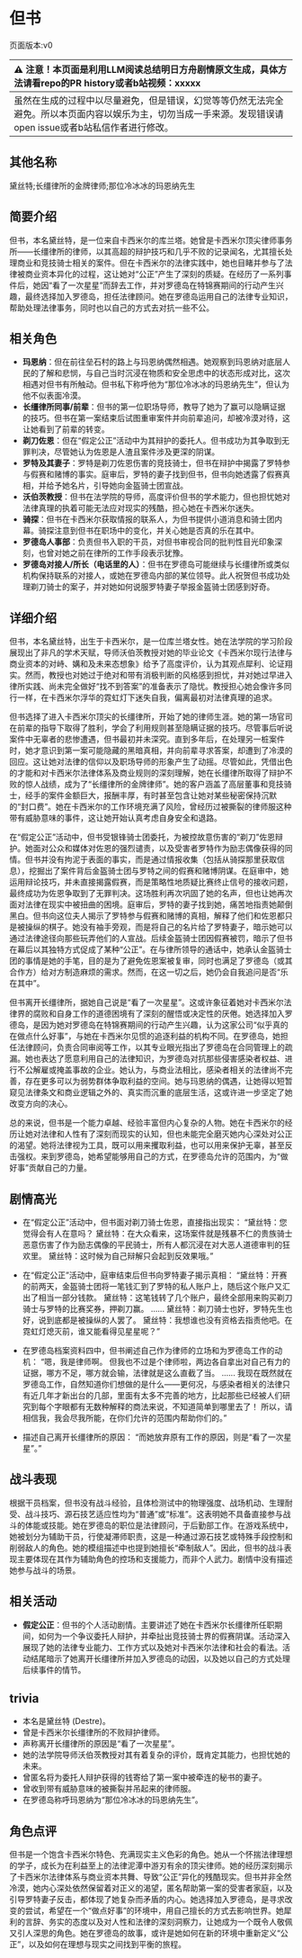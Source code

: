 # 但书
页面版本:v0
 

| :warning: 注意！本页面是利用LLM阅读总结明日方舟剧情原文生成，具体方法请看repo的PR history或者b站视频：xxxxx           |
|:----------------------------|
| 虽然在生成的过程中以尽量避免，但是错误，幻觉等等仍然无法完全避免。所以本页面内容以娱乐为主，切勿当成一手来源。发现错误请open issue或者b站私信作者进行修改。|



## 其他名称
黛丝特;长缰律所的金牌律师;那位冷冰冰的玛恩纳先生
## 简要介绍
但书，本名黛丝特，是一位来自卡西米尔的库兰塔。她曾是卡西米尔顶尖律师事务所——长缰律所的律师，以其高超的辩护技巧和几乎不败的记录闻名，尤其擅长处理商业和竞技骑士相关的案件。但在卡西米尔的法律实践中，她也目睹并参与了法律被商业资本异化的过程，这让她对“公正”产生了深刻的质疑。在经历了一系列事件后，她因“看了一次星星”而辞去工作，并对罗德岛在特锦赛期间的行动产生兴趣，最终选择加入罗德岛，担任法律顾问。她在罗德岛运用自己的法律专业知识，帮助处理法律事务，同时也以自己的方式去对抗一些不公。
## 相关角色
-   **玛恩纳**：但在前往垒石村的路上与玛恩纳偶然相遇。她观察到玛恩纳对底层人民的了解和悲悯，与自己当时沉浸在物质和安全思虑中的状态形成对比，这次相遇对但书有所触动。但书私下称呼他为“那位冷冰冰的玛恩纳先生”，但认为他不似表面冷漠。
-   **长缰律所同事/前辈**：但书的第一位职场导师，教导了她为了赢可以隐瞒证据的技巧。但书在第一案结束后试图重审案件并向前辈追问，却被冷漠对待，这让她看到了前辈的转变。
-   **剃刀佐恩**：但在“假定公正”活动中为其辩护的委托人。但书成功为其争取到无罪判决，尽管她认为佐恩是人渣且案件涉及更深的阴谋。
-   **罗特及其妻子**：罗特是剃刀佐恩伤害的竞技骑士，但书在辩护中揭露了罗特参与假赛和赌博的事实。庭审后，罗特的妻子找到但书，但书向她透露了假赛真相，并给予她名片，引导她向金盔骑士团宣战。
-   **沃伯茨教授**：但书在法学院的导师，高度评价但书的学术能力，但也担忧她对法律真理的执着可能无法应对现实的残酷，担心她在卡西米尔迷失。
-   **骑探**：但书在卡西米尔获取情报的联系人，为但书提供小道消息和骑士团内幕。骑探注意到但书在职场中的变化，并关心她是否真的乐在其中。
-   **罗德岛人事部**：负责但书入职的干员，对但书审视合同的批判性目光印象深刻，也曾对她之前在律所的工作手段表示犹豫。
-   **罗德岛对接人/所长（电话里的人）**：但书在罗德岛可能继续与长缰律所或类似机构保持联系的对接人，或她在罗德岛内部的某位领导。此人祝贺但书成功处理剃刀骑士的案子，并对她如何说服罗特妻子举报金盔骑士团感到好奇。
## 详细介绍
但书，本名黛丝特，出生于卡西米尔，是一位库兰塔女性。她在法学院的学习阶段展现出了非凡的学术天赋，导师沃伯茨教授对她的毕业论文《卡西米尔现行法律与商业资本的对峙、媾和及未来态想象》给予了高度评价，认为其观点犀利、论证翔实。然而，教授也对她过于绝对和带有消极判断的风格感到担忧，并对她过早进入律所实践、尚未完全做好“找不到答案”的准备表示了隐忧。教授担心她会像许多同行一样，在卡西米尔浮华的霓虹灯下迷失自我，偏离最初对法律真理的追求。

但书选择了进入卡西米尔顶尖的长缰律所，开始了她的律师生涯。她的第一场官司在前辈的指导下取得了胜利，学会了利用规则甚至隐瞒证据的技巧。尽管事后听说案件中无辜者的悲惨遭遇，但书最初并未深究。直到多年后，在处理另一桩案件时，她才意识到第一案可能隐藏的黑暗真相，并向前辈寻求答案，却遭到了冷漠的回应。这让她对法律的信仰以及职场导师的形象产生了动摇。尽管如此，凭借出色的才能和对卡西米尔法律体系及商业规则的深刻理解，她在长缰律所取得了辩护不败的惊人战绩，成为了“长缰律所的金牌律师”。她的客户涵盖了高层董事和竞技骑士，经手的案件金额巨大，报酬丰厚，有时甚至包含让她对某些秘密保持沉默的“封口费”。她在卡西米尔的工作环境充满了风险，曾经历过被撕裂的律师服这种带有威胁意味的事件，这让她开始认真考虑自身安全和退路。

在“假定公正”活动中，但书受银锋骑士团委托，为被控故意伤害的“剃刀”佐恩辩护。她面对公众和媒体对佐恩的强烈谴责，以及受害者罗特作为励志偶像获得的同情。但书并没有拘泥于表面的事实，而是通过情报收集（包括从骑探那里获取信息），挖掘出了案件背后金盔骑士团与罗特之间的假赛和赌博阴谋。在庭审中，她运用辩论技巧，并未直接揭露假赛，而是策略性地质疑比赛终止信号的接收问题，最终成功为佐恩争取到了无罪判决。这场胜利再次巩固了她的名声，但也让她再次面对法律在现实中被扭曲的困境。庭审后，罗特的妻子找到她，痛苦地指责她颠倒黑白。但书向这位夫人揭示了罗特参与假赛和赌博的真相，解释了他们和佐恩都只是被操纵的棋子。她没有袖手旁观，而是将自己的名片给了罗特妻子，暗示她可以通过法律途径向那些玩弄他们的人宣战。后续金盔骑士团因假赛被罚，暗示了但书在幕后以其独特方式促成了某种“公正”。在与律所领导的通话中，她承认金盔骑士团的事情是她的手笔，目的是为了避免佐恩案被复审，同时也满足了罗德岛（或其合作方）给对方制造麻烦的需求。然而，在这一切之后，她仍会自我追问是否“乐在其中”。

但书离开长缰律所，据她自己说是“看了一次星星”。这或许象征着她对卡西米尔法律界的腐败和自身工作的道德困境有了深刻的醒悟或决定性的厌倦。她选择加入罗德岛，是因为她对罗德岛在特锦赛期间的行动产生兴趣，认为这家公司“似乎真的在做点什么好事”，与她在卡西米尔见惯的追逐利益的机构不同。在罗德岛，她担任法律顾问，负责合同审阅等工作，以其专业眼光指出了罗德岛在合同管理上的疏漏。她也表达了愿意利用自己的法律知识，为罗德岛对抗那些侵害感染者权益、进行不公解雇或掩盖事故的企业。她认为，与商业法相比，感染者相关的法律尚不完善，存在更多可以为弱势群体争取利益的空间。她与玛恩纳的偶遇，让她得以短暂窥见法律条文和商业逻辑之外的、真实而沉重的底层生活，这或许进一步坚定了她改变方向的决心。

总的来说，但书是一个能力卓越、经验丰富但内心复杂的人物。她在卡西米尔的经历让她对法律和人性有了深刻而现实的认知，但也未能完全磨灭她内心深处对公正的渴望。她将法律视为工具，既可以用来攫取利益，也可以用来保护无辜，甚至反击强权。来到罗德岛，她希望能够用自己的方式，在罗德岛允许的范围内，为“做好事”贡献自己的力量。
## 剧情高光
- 在“假定公正”活动中，但书面对剃刀骑士佐恩，直接指出现实：
“黛丝特：您觉得会有人在意吗？
黛丝特：在大众看来，这场案件就是残暴不仁的贵族骑士恶意伤害了作为励志偶像的平民骑士，所有人都沉浸在对大恶人道德审判的狂欢里。
黛丝特：这时候为自己辩解只会起到反效果哦。”

- 在“假定公正”活动中，庭审结束后但书向罗特妻子揭示真相：
“黛丝特：开赛的前两天，金盔骑士团将一笔钱汇到了罗特的私人账户上，随后这个账户又汇出了相当一部分钱款。
黛丝特：这笔钱转了几个账户，最终全部用来购买剃刀骑士与罗特的比赛奖券，押剃刀赢。
......
黛丝特：剃刀骑士也好，罗特先生也好，说到底都是被操纵的人罢了。
黛丝特：我想谁也没有资格去指责他吧。在霓虹灯熄灭前，谁又能看得见星星呢？”

- 在罗德岛档案资料四中，但书阐述自己作为律师的立场和为罗德岛工作的动机：
“嗯，我是律师啊。
但我也不过是个律师啦，两边各自拿出对自己有力的证据，哪方不足，哪方就会输，法律就是这么直截了当。
......
我现在既然就在罗德岛工作，自然知道你们想做的是什么——更何况，与感染者相关的法律只有近几年才新出台的几部，里面有太多不完善的地方，比起那些已经被人们研究到每个字眼都有无数种解释的商法来说，不知道简单到哪里去了！
所以，请相信我，我会尽我所能，在你们允许的范围内帮助你们的。”

- 描述自己离开长缰律所的原因：
“而她放弃原有工作的原因，则是“看了一次星星”。”
## 战斗表现
根据干员档案，但书没有战斗经验，且体检测试中的物理强度、战场机动、生理耐受、战斗技巧、源石技艺适应性均为“普通”或“标准”。这表明她不具备直接参与战斗的体能或技能。她在罗德岛的职位是法律顾问，于后勤部工作。在游戏系统中，她被划分为辅助干员，行使凝滞师职责，这是一种通过源石技艺或特殊手段控制和削弱敌人的角色。她的模组描述中也提到她擅长“牵制敌人”。因此，但书的战斗表现主要体现在其作为辅助角色的控场和支援能力，而非个人武力。剧情中没有描述她参与战斗的场景。
## 相关活动
-   **假定公正**：但书的个人活动剧情。主要讲述了她在卡西米尔长缰律所任职期间，如何为一个争议委托人辩护，并牵扯出竞技骑士界的假赛阴谋。活动深入展现了她的法律专业能力、工作方式以及她对卡西米尔法律和社会的看法。活动结尾暗示了她离开长缰律所并加入罗德岛的动因，以及她以自己的方式处理后续事件的情节。
## trivia
- 本名是黛丝特 (Destre)。
- 曾是卡西米尔长缰律所的不败辩护律师。
- 声称离开长缰律所的原因是“看了一次星星”。
- 她的法学院导师沃伯茨教授对其有着复杂的评价，既肯定其能力，也担忧她的未来。
- 曾匿名将为委托人辩护获得的钱寄给了第一案中被牵连的秘书的妻子。
- 曾收到带有威胁意味的被撕裂并吊起来的律师服。
- 在罗德岛称呼玛恩纳为“那位冷冰冰的玛恩纳先生”。
## 角色点评
但书是一个饱含卡西米尔特色、充满现实主义色彩的角色。她从一个怀揣法律理想的学子，成长为在利益至上的法律泥潭中游刃有余的顶尖律师。她的经历深刻揭示了卡西米尔法律体系与商业资本共舞、导致“公正”异化的残酷现实。但书并非全然冷漠，她内心深处依然保留着对正义的渴望，匿名帮助第一案的受害者家庭，以及引导罗特妻子反击，都体现了她复杂而矛盾的内心。她选择加入罗德岛，是寻求改变的尝试，希望在一个“做点好事”的环境中，用自己擅长的方式去影响世界。她犀利的言辞、务实的态度以及对人性和法律的深刻洞察力，让她成为一个既令人敬佩又引人深思的角色。她在罗德岛的故事，或许是她如何在新的环境中重新定义“公正”，以及如何在理想与现实之间找到平衡的旅程。